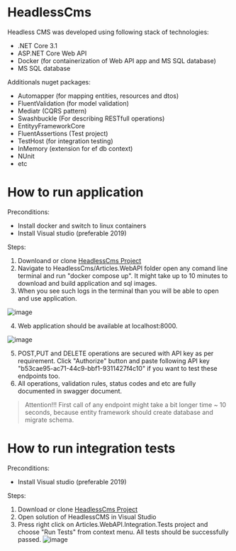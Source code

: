 # HeadlessCms

Headless CMS was developed using following stack of technologies:
  - .NET Core 3.1
  - ASP.NET Core Web API
  - Docker (for containerization of Web API app and MS SQL database)
  - MS SQL database

Additionals nuget packages:
  - Automapper (for mapping entities, resources and dtos)
  - FluentValidation (for model validation)
  - Mediatr (CQRS pattern)
  - Swashbuckle (For describing RESTfull operations)
  - EntityyFrameworkCore
  - FluentAssertions (Test project)
  - TestHost (for integration testing)
  - InMemory (extension for ef db context)
  - NUnit
  - etc

# How to run application
Preconditions:
  - Install docker and switch to linux containers
  - Install Visual studio (preferable 2019)

Steps: 
  1. Downloand or clone [HeadlessCms Project](https://github.com/Haletski/HeadlessCms.git)
  2. Navigate to HeadlessCms/Articles.WebAPI folder open any comand line terminal and run "docker compose up". It might take up to 10 minutes to download and build application and sql images.
  3. When you see such logs in the terminal than you will be able to open and use application.

  ![image](https://user-images.githubusercontent.com/30402551/135578148-4aca3432-57ad-48f0-8878-0471c9c9af4f.png)

  4. Web application should be available at localhost:8000.

  ![image](https://user-images.githubusercontent.com/30402551/135578243-5bdf03ec-152f-45aa-965b-24ca2b65e6d0.png)

  5. POST,PUT and DELETE operations are secured with API key as per requirement. Click "Authorize" button and paste following API key "b53cae95-ac71-44c9-bbf1-9311427f4c10" if you want to test these endpoints too.
  6. All operations, validation rules, status codes and etc are fully documented in swagger document.
  > Attention!!! First call of any endpoint might take a bit longer time ~ 10 seconds, because entity framework should create database and migrate schema.

# How to run integration tests
Preconditions:
  - Install Visual studio (preferable 2019)

Steps:
  1. Download or clone [HeadlessCms Project](https://github.com/Haletski/HeadlessCms.git)
  2. Open solution of HeadlessCMS in Visual Studio
  3. Press right click on Articles.WebAPI.Integration.Tests project and choose "Run Tests" from context menu. All tests should be successfully passed.
  ![image](https://user-images.githubusercontent.com/30402551/135579251-875d188e-836e-420b-9715-cb1839c91486.png)
